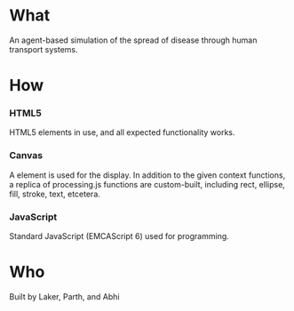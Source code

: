 # What
An agent-based simulation of the spread of disease through human transport systems.

# How
### HTML5
HTML5 elements in use, and all expected functionality works.
### Canvas
A <canvas> element is used for the display. In addition to the given context functions, a replica of processing.js functions are custom-built, including rect, ellipse, fill, stroke, text, etcetera.
### JavaScript
Standard JavaScript (EMCAScript 6) used for programming.

# Who
Built by Laker, Parth, and Abhi
